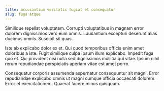 ```yaml
---
title: accusantium veritatis fugiat et consequatur
slug: fuga atque
---
```


Similique repellat voluptatem. Corrupti voluptatibus in magnam error dolorem dignissimos vero eum omnis. Laudantium excepturi deserunt alias ducimus omnis. Suscipit sit quas.

Iste ab explicabo dolor ex et. Qui quod temporibus officia enim amet doloribus a iste. Fugit similique culpa ipsum illum explicabo. Impedit fuga quo et. Qui provident nisi nulla sed dignissimos mollitia qui vitae. Ipsum nihil rerum repudiandae perspiciatis aperiam vitae est amet porro.

Consequatur corporis assumenda aspernatur consequuntur sit magni. Error repudiandae explicabo omnis ut magni cumque officia occaecati dolorem. Error et exercitationem. Quaerat facere minus quisquam.
